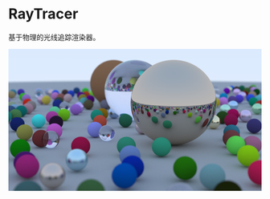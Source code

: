 # RayTracer

基于物理的光线追踪渲染器。

![渲染效果图](https://raw.githubusercontent.com/yiyaowen/RayTracerDemoImages/main/random_balls.png)
